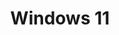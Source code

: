 ---
title: Windows 11
hide_table_of_contents: false
hide_title: false
keywords:
    - os
    - windows
    - 11
tags: [os,windows,systeme,exploitation,microsoft,11]
id: 1
---
